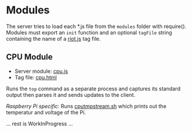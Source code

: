 Modules
=======
The server tries to load each *.js file from the `modules` folder with require(). Modules must export an `init` function and an optional `tagFile` string containing the name of a [riot.js](http://riotjs.com/) tag file.

## CPU Module
 * Server module: [cpu.js](../modules/cpu.js)
 * Tag file: [cpu.html](../modules/cpu.html)
 
Runs the `top` command as a separate process and captures its standard output then parses it and sends updates to the client.

_Raspberry Pi specific:_ 
Runs [cputmpstream.sh](../modules/cputmpstream.sh) which prints out the temperatur and voltage of the Pi.

... rest is WorkInProgress ...
